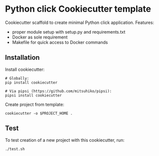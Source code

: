 Python click Cookiecutter template
==================================

Cookiecutter scaffold to create minimal Python click application.
Features:

* proper module setup with setup.py and requirements.txt
* Docker as sole requirement
* Makefile for quick access to Docker commands 


Installation
------------

Install cookiecutter:
```
# Globally:
pip install cookiecutter

# Via pipsi (https://github.com/mitsuhiko/pipsi):
pipsi install cookiecutter
```

Create project from template:
```
cookiecutter -o $PROJECT_HOME .
```

Test
----

To test creation of a new project with this cookiecutter, run:
```
./test.sh
```

